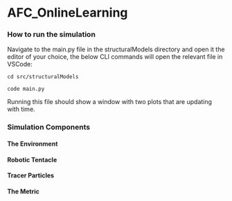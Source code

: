 # AFC_OnlineLearning

### How to run the simulation 
Navigate to the main.py file in the structuralModels directory and open it the editor of your choice, the below CLI commands will open the relevant file in VSCode: 

```
cd src/structuralModels

code main.py 
```
Running this file should show a window with two plots that are updating with time. 

### Simulation Components 


####  The Environment 

#### Robotic Tentacle 

#### Tracer Particles 

#### The Metric 
